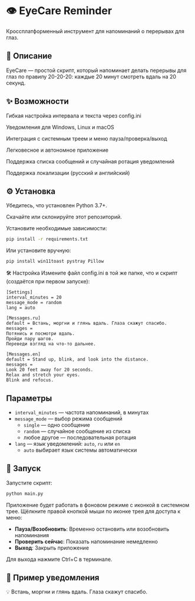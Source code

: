 # 👁️ EyeCare Reminder
Кроссплатформенный инструмент для напоминаний о перерывах для глаз.

## 📝 Описание
EyeCare — простой скрипт, который напоминает делать перерывы для глаз по правилу 20-20-20: каждые 20 минут смотреть вдаль на 20 секунд.

## ✨ Возможности
Гибкая настройка интервала и текста через config.ini

Уведомления для Windows, Linux и macOS

Интеграция с системным треем и меню пауза/проверка/выход

Легковесное и автономное приложение

Поддержка списка сообщений и случайная ротация уведомлений

Поддержка локализации (русский и английский)

## ⚙️ Установка
Убедитесь, что установлен Python 3.7+.

Скачайте или склонируйте этот репозиторий.

Установите необходимые зависимости:

```bash
pip install -r requirements.txt
```

Или установите вручную:
```bash
pip install win11toast pystray Pillow
```

🛠️ Настройка
Измените файл config.ini в той же папке, что и скрипт (создаётся при первом запуске):

```
[Settings]
interval_minutes = 20
message_mode = random
lang = auto

[Messages.ru]
default = Встань, моргни и глянь вдаль. Глаза скажут спасибо.
messages =
Потянись и посмотри вдаль.
Пройди пару шагов.
Переведи взгляд на что-то дальнее.

[Messages.en]
default = Stand up, blink, and look into the distance.
messages =
Look 20 feet away for 20 seconds.
Relax and stretch your eyes.
Blink and refocus.
```
## Параметры
- `interval_minutes` — частота напоминаний, в минутах  
- `message_mode` — выбор режима сообщений  
  - `single` — одно сообщение  
  - `random` — случайное сообщение из списка  
  - любое другое — последовательная ротация  
- `lang` — язык уведомлений: `auto`, `ru` или `en`  
  - `auto` выбирает язык системы автоматически  

## 🚀 Запуск
Запустите скрипт:

```bash
python main.py
```

Приложение будет работать в фоновом режиме с иконкой в системном трее. Щёлкните правой кнопкой мыши по иконке трея для доступа к меню:

- **Пауза/Возобновить**: Временно остановить или возобновить напоминания
- **Проверить сейчас**: Показать напоминание немедленно
- **Выход**: Закрыть приложение

Для выхода нажмите Ctrl+C в терминале.

## 🔔 Пример уведомления
💡 Встань, моргни и глянь вдаль. Глаза скажут спасибо.